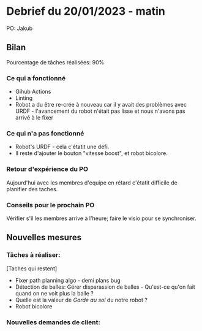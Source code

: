 # Debrief du 20/01/2023 - matin

PO: Jakub

## Bilan

Pourcentage de tâches réalisées: 90%


### Ce qui a fonctionné

- Gihub Actions
- Linting
- Robot a du être re-crée à nouveau car il y avait des problèmes avec URDF - l'avancement du robot n'était pas 
lisse et nous n'avons pas arrivé à le fixer

### Ce qui n'a pas fonctionné

- Robot's URDF - cela c'étatit une défi.
- Il reste d'ajouter le bouton "vitesse boost", et robot bicolore.


### Retour d'expérience du PO

Aujourd'hui avec les membres d'equipe en rétard c'étatit difficile de planifier des taches.


### Conseils pour le prochain PO

Vérifier s'il les membres arrive à l'heure; faire le visio pour se synchroniser.


## Nouvelles mesures

### Tâches à réaliser:
[Taches qui restent]
- Fixer path planning algo - demi plans bug
- Détection de balles: Gérer disparassion de balles - Qu'est-ce qu'on fait quand on ne voit plus la balle ?
- Quelle est la valeur de *Garde au sol* du notre robot ?
- Robot bicolore


### Nouvelles demandes de client:
